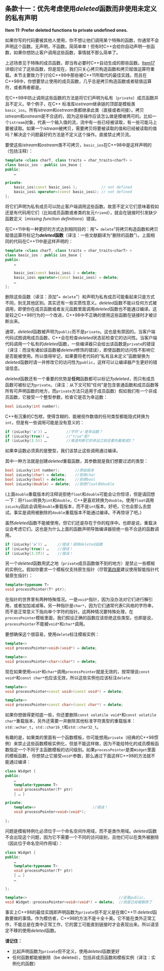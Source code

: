 ## 条款十一：优先考虑使用*deleted*函数而非使用未定义的私有声明

**Item 11: Prefer deleted functions to private undefined ones.**

如果你写的代码要被其他人使用，你不想让他们调用某个特殊的函数，你通常不会声明这个函数。无声明，不函数。简简单单！但有时C++会给你自动声明一些函数，如果你想防止客户调用这些函数，事情就不那么简单了。

上述场景见于特殊的成员函数，即当有必要时C++自动生成的那些函数。[Item17](https://github.com/kelthuzadx/EffectiveModernCppChinese/blob/master/3.MovingToModernCpp/item17.md)详细讨论了这些函数，但是现在，我们只关心拷贝构造函数和拷贝赋值运算符重载。本节主要致力于讨论C++98中那些被C++11所取代的最佳实践，而且在C++98中，你想要禁止使用的成员函数，几乎总是拷贝构造函数或者赋值运算符，或者两者都是。

在C++98中防止调用这些函数的方法是将它们声明为私有（`private`）成员函数并且不定义。举个例子，在C++ 标准库*iostream*继承链的顶部是模板类`basic_ios`。所有*istream*和*ostream*类都继承此类（直接或者间接）。拷贝*istream*和*ostream*是不合适的，因为这些操作应该怎么做是模棱两可的。比如一个`istream`对象，代表一个输入值的流，流中有一些已经被读取，有一些可能马上要被读取。如果一个*istream*被拷贝，需要拷贝将要被读取的值和已经被读取的值吗？解决这个问题最好的方法是不定义这个操作。直接禁止拷贝流。

要使这些*istream*和*ostream*类不可拷贝，`basic_ios`在C++98中是这样声明的（包括注释）：
```cpp
template <class charT, class traits = char_traits<charT> >
class basic_ios : public ios_base {
public:
    …

private:
    basic_ios(const basic_ios& );           // not defined
    basic_ios& operator=(const basic_ios&); // not defined
};
```
将它们声明为私有成员可以防止客户端调用这些函数。故意不定义它们意味着假如还是有代码用它们（比如成员函数或者类的友元`friend`），就会在链接时引发缺少函数定义（*missing function definitions*）错误。

在C++11中有一种更好的方式达到相同目的：用“`= delete`”将拷贝构造函数和拷贝赋值运算符标记为***deleted*函数**（译注：一些文献翻译为“删除的函数”）。上面相同的代码在C++11中是这样声明的：
```cpp
template <class charT, class traits = char_traits<charT> >
class basic_ios : public ios_base {
public:
    …

    basic_ios(const basic_ios& ) = delete;
    basic_ios& operator=(const basic_ios&) = delete;
    …
};
```
删除这些函数（译注：添加"`= delete`"）和声明为私有成员可能看起来只是方式不同，别无其他区别。其实还有一些实质性意义。*deleted*函数不能以任何方式被调用，即使你在成员函数或者友元函数里面调用*deleted*函数也不能通过编译。这是较之C++98行为的一个改进，C++98中不正确的使用这些函数在链接时才被诊断出来。

通常，*deleted*函数被声明为`public`而不是`private`。这也是有原因的。当客户端代码试图调用成员函数，C++会在检查*deleted*状态前检查它的访问性。当客户端代码调用一个私有的*deleted*函数，一些编译器只会给出该函数是`private`的错误（译注：而没有诸如该函数被*deleted*修饰的错误），即使函数的访问性不影响它是否能被使用。所以值得牢记，如果要将老代码的“私有且未定义”函数替换为*deleted*函数时请一并修改它的访问性为`public`，这样可以让编译器产生更好的错误信息。

*deleted*函数还有一个重要的优势是**任何**函数都可以标记为*deleted*，而只有成员函数可被标记为`private`。（译注：从下文可知“任何”是包含普通函数和成员函数等所有可声明函数的地方，而`private`方法只适用于成员函数）假如我们有一个非成员函数，它接受一个整型参数，检查它是否为幸运数：

```cpp
bool isLucky(int number);
```
C++有沉重的C包袱，使得含糊的、能被视作数值的任何类型都能隐式转换为`int`，但是有一些调用可能是没有意义的：
```cpp
if (isLucky('a')) …         //字符'a'是幸运数？
if (isLucky(true)) …        //"true"是?
if (isLucky(3.5)) …         //难道判断它的幸运之前还要先截尾成3？
```
如果幸运数必须真的是整型，我们该禁止这些调用通过编译。

其中一种方法就是创建*deleted*重载函数，其参数就是我们想要过滤的类型：

```cpp
bool isLucky(int number);       //原始版本
bool isLucky(char) = delete;    //拒绝char
bool isLucky(bool) = delete;    //拒绝bool
bool isLucky(double) = delete;  //拒绝float和double
```
(上面`double`重载版本的注释说拒绝`float`和`double`可能会让你惊讶，但是请回想一下：将`float`转换为`int`和`double`，C++更喜欢转换为`double`。使用`float`调用`isLucky`因此会调用`double`重载版本，而不是`int`版本。好吧，它也会那么去尝试。事实是调用被删除的`double`重载版本不能通过编译。不再惊讶了吧。)

虽然*deleted*函数不能被使用，但它们还是存在于你的程序中。也即是说，重载决议会考虑它们。这也是为什么上面的函数声明导致编译器拒绝一些不合适的函数调用。
```cpp
if (isLucky('a')) …     //错误！调用deleted函数
if (isLucky(true)) …    //错误！
if (isLucky(3.5f)) …    //错误！
```
另一个*deleted*函数用武之地（`private`成员函数做不到的地方）是禁止一些模板的实例化。假如你要求一个模板仅支持原生指针（尽管[第四章](https://github.com/kelthuzadx/EffectiveModernCppChinese/blob/master/4.SmartPointers/item18.md)建议使用智能指针代替原生指针）：
```cpp
template<typename T>
void processPointer(T* ptr);
```
在指针的世界里有两种特殊情况。一是`void*`指针，因为没办法对它们进行解引用，或者加加减减等。另一种指针是`char*`，因为它们通常代表C风格的字符串，而不是正常意义下指向单个字符的指针。这两种情况要特殊处理，在`processPointer`模板里面，我们假设正确的函数应该拒绝这些类型。也即是说，`processPointer`不能被`void*`和`char*`调用。

要想确保这个很容易，使用`delete`标注模板实例：

```cpp
template<>
void processPointer<void>(void*) = delete;

template<>
void processPointer<char>(char*) = delete;
```
现在如果使用`void*`和`char*`调用`processPointer`就是无效的，按常理说`const void*`和`const char*`也应该无效，所以这些实例也应该标注`delete`:
```cpp
template<>
void processPointer<const void>(const void*) = delete;

template<>
void processPointer<const char>(const char*) = delete;
```
如果你想做得更彻底一些，你还要删除`const volatile void*`和`const volatile char*`重载版本，另外还需要一并删除其他标准字符类型的重载版本：`std::wchar_t`，`std::char16_t`和`std::char32_t`。

有趣的是，如果类的里面有一个函数模板，你可能想用`private`（经典的C++98惯例）来禁止这些函数模板实例化，但是不能这样做，因为不能给特化的成员模板函数指定一个不同于主函数模板的访问级别。如果`processPointer`是类`Widget`里面的模板函数， 你想禁止它接受`void*`参数，那么通过下面这样C++98的方法就不能通过编译：

```cpp
class Widget {
public:
    …
    template<typename T>
    void processPointer(T* ptr)
    { … }

private:
    template<>                          //错误！
    void processPointer<void>(void*);
    
};
```
问题是模板特例化必须位于一个命名空间作用域，而不是类作用域。*deleted*函数不会出现这个问题，因为它不需要一个不同的访问级别，且他们可以在类外被删除（因此位于命名空间作用域）：
```cpp
class Widget {
public:
    …
    template<typename T>
    void processPointer(T* ptr)
    { … }
    …

};

template<>                                          //还是public，
void Widget::processPointer<void>(void*) = delete;  //但是已经被删除了
```
事实上C++98的最佳实践即声明函数为`private`但不定义是在做C++11 *deleted*函数要做的事情。作为模仿者，C++98的方法不是十全十美。它不能在类外正常工作，不能总是在类中正常工作，它的罢工可能直到链接时才会表现出来。所以请坚定不移的使用*deleted*函数。

**请记住：**

+ 比起声明函数为`private`但不定义，使用*deleted*函数更好
+ 任何函数都能被删除（be deleted），包括非成员函数和模板实例（译注：实例化的函数）

